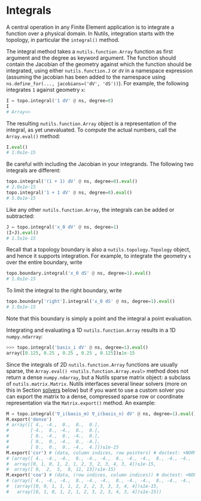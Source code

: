 # Integrals

A central operation in any Finite Element application is to integrate a
function over a physical domain. In Nutils, integration starts with the
topology, in particular the `integral()` method.

The integral method takes a `nutils.function.Array` function as first argument
and the degree as keyword argument. The function should contain the Jacobian of
the geometry against which the function should be integrated, using either
`nutils.function.J` or `dV` in a namespace expression (assuming the jacobian
has been added to the namespace using `ns.define_for(..., jacobians=('dV',
'dS'))`). For example, the following integrates `1` against geometry `x`:

```python
I = topo.integral('1 dV' @ ns, degree=0)
I
# Array<>
```

The resulting `nutils.function.Array` object is a representation of the
integral, as yet unevaluated. To compute the actual numbers, call the
`Array.eval()` method:

```python
I.eval()
# 1.0±1e-15
```

Be careful with including the Jacobian in your integrands.  The following two
integrals are different:

```python
topo.integral('(1 + 1) dV' @ ns, degree=0).eval()
# 2.0±1e-15
topo.integral('1 + 1 dV' @ ns, degree=0).eval()
# 5.0±1e-15
```

Like any other `nutils.function.Array`, the integrals can be added or
subtracted:

```python
J = topo.integral('x_0 dV' @ ns, degree=1)
(I+J).eval()
# 1.5±1e-15
```

Recall that a topology boundary is also a `nutils.topology.Topology` object,
and hence it supports integration.  For example, to integrate the geometry `x`
over the entire boundary, write

```python
topo.boundary.integral('x_0 dS' @ ns, degree=1).eval()
# 1.0±1e-15
```

To limit the integral to the right boundary, write

```python
topo.boundary['right'].integral('x_0 dS' @ ns, degree=1).eval()
# 1.0±1e-15
```

Note that this boundary is simply a point and the integral a point evaluation.

Integrating and evaluating a 1D `nutils.function.Array` results in a 1D
`numpy.ndarray`:

```python
>>> topo.integral('basis_i dV' @ ns, degree=1).eval()
array([0.125, 0.25 , 0.25 , 0.25 , 0.125])±1e-15
```

Since the integrals of 2D `nutils.function.Array` functions are usually sparse,
the `Array.eval() <nutils.function.Array.eval>` method does not return a dense
`numpy.ndarray`, but a Nutils sparse matrix object: a subclass of
`nutils.matrix.Matrix`.  Nutils interfaces several linear solvers (more on this
in Section [solvers](tutorial-solvers.md) below) but if you want to use a
custom solver you can export the matrix to a dense, compressed sparse row or
coordinate representation via the `Matrix.export()` method.  An example:

```python
M = topo.integral('∇_i(basis_m) ∇_i(basis_n) dV' @ ns, degree=1).eval()
M.export('dense')
# array([[ 4., -4.,  0.,  0.,  0.],
#        [-4.,  8., -4.,  0.,  0.],
#        [ 0., -4.,  8., -4.,  0.],
#        [ 0.,  0., -4.,  8., -4.],
#        [ 0.,  0.,  0., -4.,  4.]])±1e-15
M.export('csr') # (data, column indices, row pointers) # doctest: +NORMALIZE_WHITESPACE
# (array([ 4., -4., -4.,  8., -4., -4.,  8., -4., -4.,  8., -4., -4.,  4.])±1e-15,
#  array([0, 1, 0, 1, 2, 1, 2, 3, 2, 3, 4, 3, 4])±1e-15,
#  array([ 0,  2,  5,  8, 11, 13])±1e-15)
M.export('coo') # (data, (row indices, column indices)) # doctest: +NORMALIZE_WHITESPACE
# (array([ 4., -4., -4.,  8., -4., -4.,  8., -4., -4.,  8., -4., -4.,  4.])±1e-15,
#  (array([0, 0, 1, 1, 1, 2, 2, 2, 3, 3, 3, 4, 4])±1e-15,
#   array([0, 1, 0, 1, 2, 1, 2, 3, 2, 3, 4, 3, 4])±1e-15))
```
